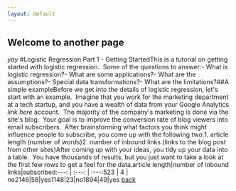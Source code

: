 ```yaml
---
layout: default
---
```


## Welcome to another page

_yay_
#Logistic Regression Part 1 - Getting StartedThis is a tutorial on getting started with logistic regression.  Some of the questions to answer:- What is logistic regression?- What are some applications?- What are the assumptions?- Special data transformations?- What are the limitations?##A simple exampleBefore we get into the details of logistic regression, let's start with an example.  Imagine that you work for the marketing department at a tech startup, and you have a wealth of data from your Google Analytics *link here* account.  The majority of the company's marketing is done via the site's blog.  Your goal is to improve the conversion rate of blog viewers into email subscribers.  After brainstorming what factors you think might influence people to subscribe, you come up with the following two:1. article length (number of words)2. number of inbound links (links to the blog post from other sites)After coming up with your ideas, you tidy up your data into a table.  You have thousands of results, but you just want to take a look at the first few rows to get a feel for the data.article length|number of inbound links|subscribed:---: | :---: | :---:523 | 4 | no2146|58|yes1148|23|no1894|49|yes
[back](./)
